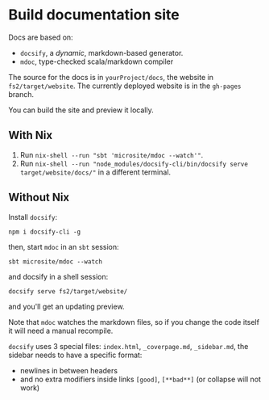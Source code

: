 # Build documentation site

Docs are based on:

- `docsify`, a _dynamic_, markdown-based generator.
- `mdoc`, type-checked scala/markdown compiler

The source for the docs is in `yourProject/docs`, the website in `fs2/target/website`. The currently deployed website is in the `gh-pages` branch.

You can build the site and preview it locally.

## With Nix

1. Run `nix-shell --run "sbt 'microsite/mdoc --watch'"`.
2. Run `nix-shell --run "node_modules/docsify-cli/bin/docsify serve target/website/docs/"` in a different terminal.

## Without Nix

Install `docsify`:

```
npm i docsify-cli -g
```

then, start `mdoc` in an `sbt` session:

```
sbt microsite/mdoc --watch
```

and docsify in a shell session:

```
docsify serve fs2/target/website/
```

and you'll get an updating preview.

Note that `mdoc` watches the markdown files, so if you change the code itself it will need a manual recompile.

`docsify` uses 3 special files: `index.html`, `_coverpage.md`, `_sidebar.md`, the sidebar needs to have a specific format:

- newlines in between headers
- and no extra modifiers inside links `[good]`, `[**bad**]` (or collapse will not work)
